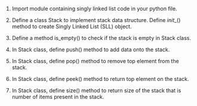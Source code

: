 
1. Import module containing singly linked list code in your python file.

2. Define a class Stack to implement stack data structure. Define _init__() method to create Singly Linked List (SLL) object.

3. Define a method is_empty() to check if the stack is empty in Stack class.

4. In Stack class, define push() method to add data onto the stack.

5. In Stack class, define pop() method to remove top element from the stack.

6. In Stack class, define peek() method to return top element on the stack.

7. In Stack class, define size() method to return size of the stack that is number of
items present in the stack.